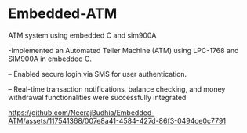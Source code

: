 # Embedded-ATM
ATM system using embedded C and sim900A 

-Implemented an Automated Teller Machine (ATM) using LPC-1768 and SIM900A in embedded C.

– Enabled secure login via SMS for user authentication.

– Real-time transaction notifications, balance checking, and money withdrawal functionalities were successfully integrated



https://github.com/NeerajBudhia/Embedded-ATM/assets/117541368/007e8a41-4584-427d-86f3-0494ce0c7791



